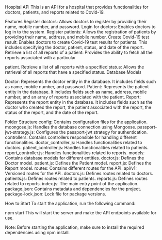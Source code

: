 Hospital API
This is an API for a hospital that provides functionalities for doctors, patients, and reports related to Covid-19.

Features
Register doctors: Allows doctors to register by providing their name, mobile number, and password.
Login for doctors: Enables doctors to log in to the system.
Register patients: Allows the registration of patients by providing their name, address, and mobile number.
Create Covid-19 test result: Enables doctors to create Covid-19 test results for patients. This includes specifying the doctor, patient, status, and date of the report.
Retrieve a list of all reports of a patient: Provides the ability to fetch all the reports associated with a particular 



patient.
Retrieve a list of all reports with a specified status: Allows the retrieval of all reports that have a specified status.
Database Models


Doctor: Represents the doctor entity in the database. It includes fields such as name, mobile number, and password.
Patient: Represents the patient entity in the database. It includes fields such as name, address, mobile number, and an array of reports associated with the patient.
Report: Represents the report entity in the database. It includes fields such as the doctor who created the report, the patient associated with the report, the status of the report, and the date of the report.


Folder Structure
config: Contains configuration files for the application.
moongose.js: Handles the database connection using Mongoose.
passport-jwt-strategy.js: Configures the passport-jwt strategy for authentication.
controllers: Contains controllers responsible for handling different functionalities.
doctor_controller.js: Handles functionalities related to doctors.
patient_controller.js: Handles functionalities related to patients.
report_controller.js: Handles functionalities related to reports.
models: Contains database models for different entities.
doctor.js: Defines the Doctor model.
patient.js: Defines the Patient model.
report.js: Defines the Report model.
routes: Contains different routes for the API.
api/v1: Versioned routes for the API.
doctors.js: Defines routes related to doctors.
patients.js: Defines routes related to patients.
reports.js: Defines routes related to reports.
index.js: The main entry point of the application.
package.json: Contains metadata and dependencies for the project.
package-lock.json: Lock file for package versions.


How to Start
To start the application, run the following command:


npm start
This will start the server and make the API endpoints available for use.

Note: Before starting the application, make sure to install the required dependencies using npm install.




